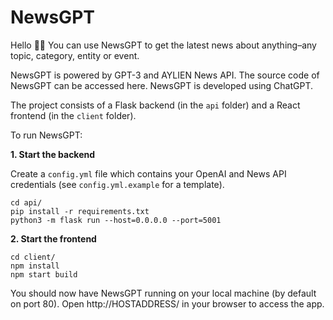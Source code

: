 # NewsGPT

Hello 👋🏻 You can use NewsGPT to get the latest news about anything–any topic, category, entity or event.

NewsGPT is powered by GPT-3 and AYLIEN News API. The source code of NewsGPT can be accessed here. NewsGPT is developed using ChatGPT.

The project consists of a Flask backend (in the `api` folder) and a React frontend (in the `client` folder).

To run NewsGPT:

**1. Start the backend**

Create a `config.yml` file which contains your OpenAI and News API credentials (see `config.yml.example` for a template).

```
cd api/
pip install -r requirements.txt
python3 -m flask run --host=0.0.0.0 --port=5001
```

**2. Start the frontend**

```
cd client/
npm install
npm start build
```

You should now have NewsGPT running on your local machine (by default on port 80). Open http://HOSTADDRESS/ in your browser to access the app.
